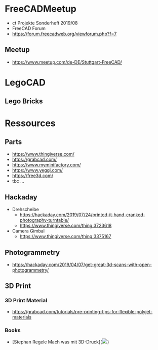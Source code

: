 # FreeCADMeetup

* ct Projekte Sonderheft 2019/08
* FreeCAD Forum 
 * https://forum.freecadweb.org/viewforum.php?f=7

## Meetup
* https://www.meetup.com/de-DE/Stuttgart-FreeCAD/

# LegoCAD

## Lego Bricks

# Ressources

## Parts
* https://www.thingiverse.com/
* https://grabcad.com/
* https://www.myminifactory.com/
* https://www.yeggi.com/
* https://free3d.com/
* tbc ...



## Hackaday

* Drehscheibe
  * https://hackaday.com/2019/07/24/printed-it-hand-cranked-photography-turntable/
  * https://www.thingiverse.com/thing:3723618
* Camera Gimbal
  * https://www.thingiverse.com/thing:3375167

## Photogrammetry
  * https://hackaday.com/2019/04/07/get-great-3d-scans-with-open-photogrammetry/

## 3D Print

### 3D Print Material
* https://grabcad.com/tutorials/pre-printing-tips-for-flexible-polyjet-materials

### Books
* [Stephan Regele Mach was mit 3D-Druck](<a target="_blank"  href="https://www.amazon.de/gp/product/B07DGPMWL8/ref=as_li_tl?ie=UTF8&camp=1638&creative=6742&creativeASIN=B07DGPMWL8&linkCode=as2&tag=auebener-21&linkId=4cce8f2f8c0510c942970986decfdb20"><img border="0" src="//ws-eu.amazon-adsystem.com/widgets/q?_encoding=UTF8&MarketPlace=DE&ASIN=B07DGPMWL8&ServiceVersion=20070822&ID=AsinImage&WS=1&Format=_SL110_&tag=auebener-21" ></a><img src="//ir-de.amazon-adsystem.com/e/ir?t=auebener-21&l=am2&o=3&a=B07DGPMWL8" width="1" height="1" border="0" alt="" style="border:none !important; margin:0px !important;" />)
